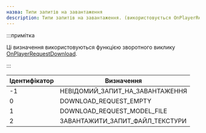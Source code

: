 ```yaml
---
назва: Типи запитів на завантаження
description: Типи запитів на завантаження. (використовується OnPlayerRequestDownload)
---
```


:::примітка

Ці визначення використовуються функцією зворотного виклику [OnPlayerRequestDownload](../callbacks/OnPlayerRequestDownload).

:::

| Ідентифікатор | Визначення
|----|-------------------------------|
-1 | НЕВІДОМИЙ_ЗАПИТ_НА_ЗАВАНТАЖЕННЯ
| 0 | DOWNLOAD_REQUEST_EMPTY
| 1 | DOWNLOAD_REQUEST_MODEL_FILE
| 2 | ЗАВАНТАЖИТИ_ЗАПИТ_ФАЙЛ_ТЕКСТУРИ


